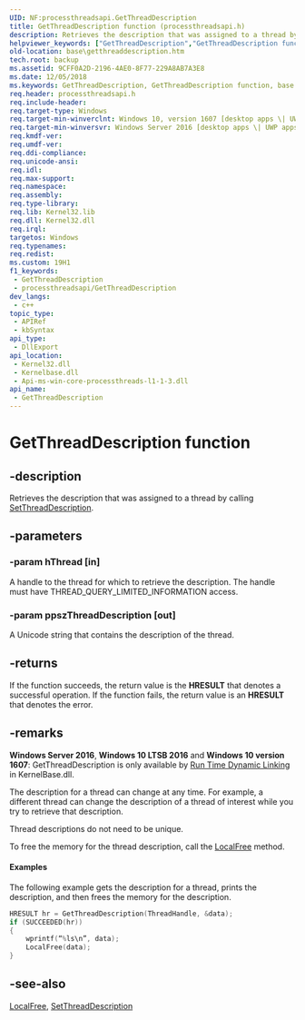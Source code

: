 ```yaml
---
UID: NF:processthreadsapi.GetThreadDescription
title: GetThreadDescription function (processthreadsapi.h)
description: Retrieves the description that was assigned to a thread by calling SetThreadDescription.
helpviewer_keywords: ["GetThreadDescription","GetThreadDescription function","base.getthreaddescription","processthreadsapi/GetThreadDescription"]
old-location: base\getthreaddescription.htm
tech.root: backup
ms.assetid: 9CFF0A2D-2196-4AE0-8F77-229A8AB7A3E8
ms.date: 12/05/2018
ms.keywords: GetThreadDescription, GetThreadDescription function, base.getthreaddescription, processthreadsapi/GetThreadDescription
req.header: processthreadsapi.h
req.include-header: 
req.target-type: Windows
req.target-min-winverclnt: Windows 10, version 1607 [desktop apps \| UWP apps]
req.target-min-winversvr: Windows Server 2016 [desktop apps \| UWP apps]
req.kmdf-ver: 
req.umdf-ver: 
req.ddi-compliance: 
req.unicode-ansi: 
req.idl: 
req.max-support: 
req.namespace: 
req.assembly: 
req.type-library: 
req.lib: Kernel32.lib
req.dll: Kernel32.dll
req.irql: 
targetos: Windows
req.typenames: 
req.redist: 
ms.custom: 19H1
f1_keywords:
 - GetThreadDescription
 - processthreadsapi/GetThreadDescription
dev_langs:
 - c++
topic_type:
 - APIRef
 - kbSyntax
api_type:
 - DllExport
api_location:
 - Kernel32.dll
 - Kernelbase.dll
 - Api-ms-win-core-processthreads-l1-1-3.dll
api_name:
 - GetThreadDescription
---
```


# GetThreadDescription function


## -description

Retrieves the description that was assigned to a thread by calling [SetThreadDescription](/windows/desktop/api/processthreadsapi/nf-processthreadsapi-setthreaddescription).

## -parameters

### -param hThread [in]

A handle to the thread for which to retrieve the description. The handle must have THREAD_QUERY_LIMITED_INFORMATION access.

### -param ppszThreadDescription [out]

A Unicode string that contains the description of the thread.

## -returns

If the function succeeds, the return value is the <b>HRESULT</b> that denotes a successful operation.
If the function fails, the return value is an <b>HRESULT</b> that denotes the error.

## -remarks

<b>Windows Server 2016</b>, <b>Windows 10 LTSB 2016</b> and <b>Windows 10 version 1607</b>: GetThreadDescription is only available by [Run Time Dynamic Linking](/windows/win32/dlls/using-run-time-dynamic-linking) in KernelBase.dll.

The description for a thread can change at any time. For example, a different thread can change the description of a thread of interest while you try to retrieve that description.

Thread descriptions do not need to be unique.

To free the memory for the thread description, call the [LocalFree](../winbase/nf-winbase-localfree.md) method.



#### Examples

The following example gets the description for a thread,  prints the description, and then frees the memory for the description.

```cpp
HRESULT hr = GetThreadDescription(ThreadHandle, &data);
if (SUCCEEDED(hr))
{   
    wprintf(“%ls\n”, data);
    LocalFree(data);
}
```

## -see-also

[LocalFree](../winbase/nf-winbase-localfree.md), [SetThreadDescription](./nf-processthreadsapi-setthreaddescription.md)
